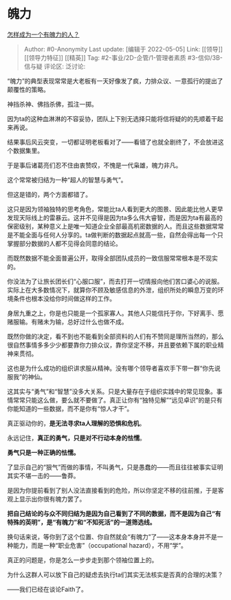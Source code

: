 # 魄力
[怎样成为一个有魄力的人？](https://www.zhihu.com/question/377428650/answer/1704721003)

> Author: #0-Anonymity
> Last update: [编辑于 2022-05-05]
> Link: [[领导]] [[领导力特征]] [[精英]]
> Tag: #2-事业/2D-企管/1-管理者素质 #3-信仰/3B-信与疑
> 评论区:
> 泛讨论:

“魄力”的典型表现常常是大老板有一天好像发了疯，力排众议、一意孤行的提出了颠覆性的策略。

神挡杀神、佛挡杀佛，孤注一掷。

因为ta的这种血淋淋的不容妥协，团队上下别无选择只能将信将疑的的先顺着干起来再说。

结果事后风云突变，一切都证明老板看对了——看错了也就全剧终了，不会放进这个数据集里。

于是事后诸葛亮们忍不住由衷赞叹，不愧是一代枭雄，魄力非凡。

这个常常被归结为一种“超人的智慧与勇气”。

但这是错的，两个方面都错了。

这只是因为领袖独特的思考角色，常能比ta人看到更大的图景、因此能比他人更早发现天际线上的雷暴云。这并不见得是因为ta多么伟大睿智，而是因为ta有最高的保密级别，某种意义上是唯一知道企业全部最高机密数据的人。而且这些数据常常是不能全面与任何人分享的。ta做判断的数据起点就高一些，自然会得出每一个只掌握部分数据的人都不见得会同意的结论。

而既然数据不能全面普遍公开，取得全部团队成员的一致信服常常根本是不现实的。

你没法为了让旅长团长们“心服口服”，而去打开一切情报向他们苦口婆心的说服。实际上在大多数情况下，就算你不顾及敏感信息的外泄，组织所处的瞬息万变的环境条件也根本没给你时间做这样的工作。

身居九重之上，你是也只能是一个孤家寡人。其他人只能信托于你，下好离手、愿赌服输。有赌未为输，总好过什么也做不成。

既然你做的决定，看不到也不能看到全部资料的人们有不赞同是理所当然的，那么很自然事情多多少少都要靠你力排众议，靠你坚定不移，并且要依赖下属的职业精神来贯彻。

这也是为什么成功的组织讲求服从精神。没有哪个领导者喜欢手下带一群“你先说服我”的神仙。

这其实与“勇气”和“智慧”没多大关系。只是大量存在于组织实践中的常见现象。事情常常只能这么做，要么就不要做了。真正让你有“独特见解”“远见卓识”的是只有你能知道的一些数据，而不是你有“惊人才干”。

真正驱动你的，**是无法寻求ta人理解的恐惧和危机**。

永远记住，**真正的勇气，只是对不行动本身的怯懦**。

**勇气只是一种正确的怯懦。**

了显示自己的“狠气”而做的事情，不叫勇气，只是愚蠢的——而且往往被事实证明其实不堪一击的——鲁莽。

是因为你提前看到了别人没法直接看到的危险，所以你坚定不移的往前推，于是客观上显示出你很有魄力罢了。

**把自己结论的与众不同归结为是因为自己看到了不同的数据，而不是因为自己“有特殊的英明”，是“有魄力”和“不知死活”的一道筛选线。**

换句话来说，等你到了这个位置、你自然就会“有魄力”了——这本身本身并不是一种能力，而是一种“职业危害”（occupational hazard），不用“学”。

真正的问题是，你是怎么一步步走到那个领袖位置上的。

为什么这群人可以放下自己的疑虑去执行ta们其实无法核实是否真的合理的决策？

——我们已经在谈论Faith了。
